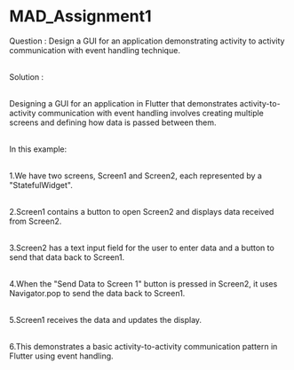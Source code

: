 # MAD_Assignment1
Question : Design a GUI for an application demonstrating  activity to activity communication with event handling technique.

<br />Solution :

<br />Designing a GUI for an application in Flutter that demonstrates activity-to-activity communication with event handling 
involves creating multiple screens and defining how data is passed between them.

<br />In this example:

<br />1.We have two screens, Screen1 and Screen2, each represented by a "StatefulWidget".

<br />2.Screen1 contains a button to open Screen2 and displays data received from Screen2.

<br />3.Screen2 has a text input field for the user to enter data and a button to send that data back to Screen1.

<br />4.When the "Send Data to Screen 1" button is pressed in Screen2, it uses Navigator.pop to send the data back to Screen1.

<br />5.Screen1 receives the data and updates the display.

<br />6.This demonstrates a basic activity-to-activity communication pattern in Flutter using event handling.




